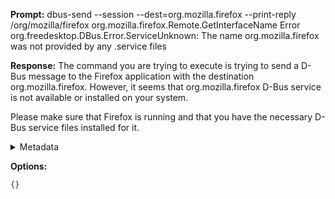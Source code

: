 **Prompt:**
dbus-send --session --dest=org.mozilla.firefox --print-reply /org/mozilla/firefox org.mozilla.firefox.Remote.GetInterfaceName 
Error org.freedesktop.DBus.Error.ServiceUnknown: The name org.mozilla.firefox was not provided by any .service files

**Response:**
The command you are trying to execute is trying to send a D-Bus message to the Firefox application with the destination org.mozilla.firefox. However, it seems that org.mozilla.firefox D-Bus service is not available or installed on your system.

Please make sure that Firefox is running and that you have the necessary D-Bus service files installed for it.

<details><summary>Metadata</summary>

- Duration: 8777 ms
- Datetime: 2023-10-19T08:18:50.577837
- Model: gpt-3.5-turbo-0613

</details>

**Options:**
```json
{}
```

